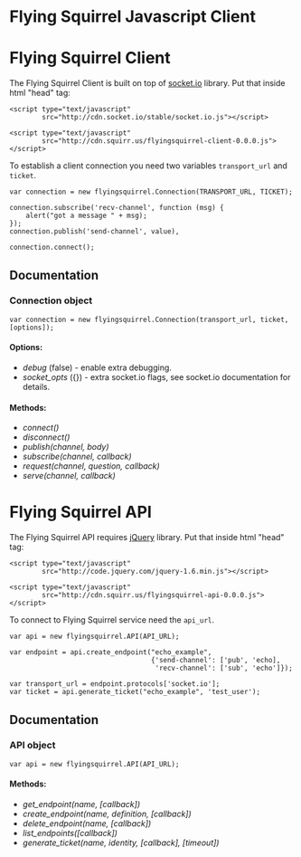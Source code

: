 Flying Squirrel Javascript Client
=================================


Flying Squirrel Client
======================

The Flying Squirrel Client is built on top of
[socket.io](https://github.com/LearnBoost/Socket.IO/) library. Put
that inside html "head" tag:

    <script type="text/javascript"
            src="http://cdn.socket.io/stable/socket.io.js"></script>

    <script type="text/javascript"
            src="http://cdn.squirr.us/flyingsquirrel-client-0.0.0.js"></script>


To establish a client connection you need two variables
`transport_url` and `ticket`.

    var connection = new flyingsquirrel.Connection(TRANSPORT_URL, TICKET);

    connection.subscribe('recv-channel', function (msg) {
        alert("got a message " + msg);
    });
    connection.publish('send-channel', value),

    connection.connect();


Documentation
-------------

### Connection object

    var connection = new flyingsquirrel.Connection(transport_url, ticket, [options]);

#### Options:

 - *debug* (false) - enable extra debugging.
 - *socket_opts* ({}) - extra socket.io flags, see socket.io documentation for details.

#### Methods:

 - *connect()*
 - *disconnect()*
 - *publish(channel, body)*
 - *subscribe(channel, callback)*
 - *request(channel, question, callback)*
 - *serve(channel, callback)*


Flying Squirrel API
===================

The Flying Squirrel API requires [jQuery](http://jquery.com/)
library. Put that inside html "head" tag:

    <script type="text/javascript"
            src="http://code.jquery.com/jquery-1.6.min.js"></script>

    <script type="text/javascript"
            src="http://cdn.squirr.us/flyingsquirrel-api-0.0.0.js"></script>


To connect to Flying Squirrel service need the `api_url`.

    var api = new flyingsquirrel.API(API_URL);

    var endpoint = api.create_endpoint("echo_example",
                                       {'send-channel': ['pub', 'echo],
                                        'recv-channel': ['sub', 'echo']});

    var transport_url = endpoint.protocols['socket.io'];
    var ticket = api.generate_ticket("echo_example", 'test_user');


Documentation
-------------

### API object

    var api = new flyingsquirrel.API(API_URL);

#### Methods:

 - *get_endpoint(name, [callback])*
 - *create_endpoint(name, definition, [callback])*
 - *delete_endpoint(name, [callback])*
 - *list_endpoints([callback])*
 - *generate_ticket(name, identity, [callback], [timeout])*


